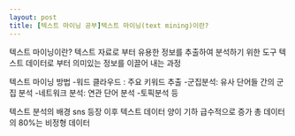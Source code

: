 ```yaml
---
layout: post
title: [텍스트 마이닝 공부]텍스트 마이닝(text mining)이란? 
---
```

텍스트 마이닝이란?
텍스트 자료로 부터 유용한 정보를 추출하여 분석하기 위한 도구
텍스트 데이터로 부터 의미있는 정보를 이끌어 내는 과정

텍스트 마이닝 방법 
-워드 클라우드 : 주요 키워드 추출
-군집분석: 유사 단어들 간의 군집 분석
-네트워크 분석: 연관 단어 분석
-토픽분석 등

텍스트 분석의 배경
sns 등장 이후 텍스트 데이터 양이 기하 급수적으로 증가
총 데이터의 80%는 비정형 데이터 
